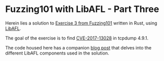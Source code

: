 # Fuzzing101 with LibAFL - Part Three

Herein lies a solution to [Exercise 3 from Fuzzing101](https://github.com/antonio-morales/Fuzzing101/tree/main/Exercise%203) written in Rust, using [LibAFL](https://github.com/AFLplusplus/LibAFL). 

The goal of the exercise is to find [CVE-2017-13028](https://www.cvedetails.com/cve/CVE-2017-13028/) in tcpdump 4.9.1.

The code housed here has a companion [blog post](https://epi052.gitlab.io/notes-to-self/blog/2021-11-20-fuzzing-101-with-libafl-part-3/) that delves into the different LibAFL components used in the solution.
